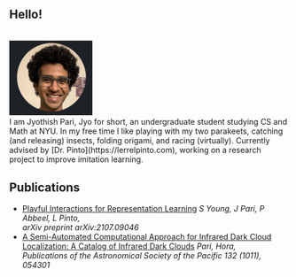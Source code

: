 ## Hello!
<br />
<img src="Screen Shot 2021-09-20 at 1.24.14 AM.png" alt="drawing" width="150"/> 
<br />
I am Jyothish Pari, Jyo for short, an undergraduate student studying CS and Math at NYU. In my free time I like playing with my two parakeets, catching (and releasing) insects, folding origami, and racing (virtually). Currently advised by [Dr. Pinto](https://lerrelpinto.com), working on a research project to improve imitation learning. 

## Publications 
+ [Playful Interactions for Representation Learning](https://arxiv.org/pdf/2107.09046.pdf)  *S Young, J Pari, P Abbeel, L Pinto, <br /> arXiv preprint arXiv:2107.09046*
+ [A Semi-Automated Computational Approach for Infrared Dark Cloud Localization: A Catalog of Infrared Dark Clouds](https://iopscience.iop.org/article/10.1088/1538-3873/ab7b39/meta) *Pari, Hora, <br /> Publications of the Astronomical Society of the Pacific 132 (1011), 054301*
